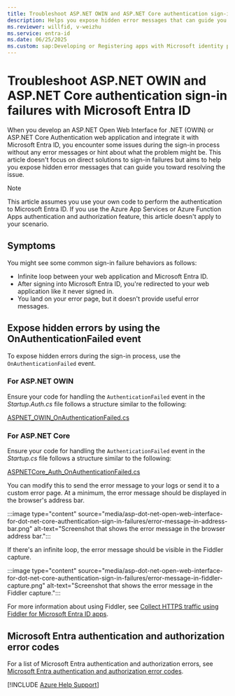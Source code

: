 ```yaml
---
title: Troubleshoot ASP.NET OWIN and ASP.NET Core authentication sign-in failures
description: Helps you expose hidden error messages that can guide you toward resolving ASP.NET OWIN and ASP.NET Core authentication sign-in failures with Microsoft Entra ID.
ms.reviewer: willfid, v-weizhu
ms.service: entra-id
ms.date: 06/25/2025
ms.custom: sap:Developing or Registering apps with Microsoft identity platform
---
```

# Troubleshoot ASP.NET OWIN and ASP.NET Core authentication sign-in failures with Microsoft Entra ID

When you develop an ASP.NET Open Web Interface for .NET (OWIN) or ASP.NET Core Authentication web application and integrate it with Microsoft Entra ID, you encounter some issues during the sign-in process without any error messages or hint about what the problem might be. This article doesn't focus on direct solutions to sign-in failures but aims to help you expose hidden error messages that can guide you toward resolving the issue.

> [!NOTE]
> This article assumes you use your own code to perform the authentication to Microsoft Entra ID. If you use the Azure App Services or Azure Function Apps authentication and authorization feature, this article doesn't apply to your scenario.

## Symptoms

You might see some common sign-in failure behaviors as follows:

- Infinite loop between your web application and Microsoft Entra ID.
- After signing into Microsoft Entra ID, you're redirected to your web application like it never signed in.
- You land on your error page, but it doesn't provide useful error messages.

## Expose hidden errors by using the OnAuthenticationFailed event

To expose hidden errors during the sign-in process, use the `OnAuthenticationFailed` event.

### For ASP.NET OWIN

Ensure your code for handling the `AuthenticationFailed` event in the *Startup.Auth.cs* file follows a structure similar to the following:

[ASPNET\_OWIN\_OnAuthenticationFailed.cs](https://gist.github.com/ms-willfid/813dd19091dfa8650895182cb45d5d1c)

### For ASP.NET Core

Ensure your code for handling the `AuthenticationFailed` event in the *Startup.cs* file follows a structure similar to the following:

[ASPNETCore\_Auth\_OnAuthenticationFailed.cs](https://gist.github.com/ms-willfid/813dd19091dfa8650895182cb45d5d1c)

You can modify this to send the error message to your logs or send it to a custom error page. At a minimum, the error message should be displayed in the browser's address bar.

:::image type="content" source="media/asp-dot-net-open-web-interface-for-dot-net-core-authentication-sign-in-failures/error-message-in-address-bar.png" alt-text="Screenshot that shows the error message in the browser address bar.":::

If there's an infinite loop, the error message should be visible in the Fiddler capture.

:::image type="content" source="media/asp-dot-net-open-web-interface-for-dot-net-core-authentication-sign-in-failures/error-message-in-fiddler-capture.png" alt-text="Screenshot that shows the error message in the Fiddler capture.":::

For more information about using Fiddler, see [Collect HTTPS traffic using Fiddler for Microsoft Entra ID apps](capture-https-traffic-fiddler-entra-id-app.md).

## Microsoft Entra authentication and authorization error codes

For a list of Microsoft Entra authentication and authorization errors, see [Microsoft Entra authentication and authorization error codes](/entra/identity-platform/reference-error-codes).


[!INCLUDE [Azure Help Support](../../../includes/azure-help-support.md)]